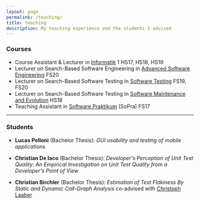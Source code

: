 ```yaml
---
layout: page
permalink: /teaching/
title: teaching
description: My teaching experience and the students I advised
---
```


### Courses
* Course Assistant & Lecturer in [Informatik](http://www.ifi.uzh.ch/en/seal/teaching/courses/info1.html) 1 HS17, HS18, HS19
* Lecturer on Search-Based Software Engineering in [Advanced Software Engineering](https://www.ifi.uzh.ch/en/seal/teaching/courses/ase.html) FS20
* Lecturer on Search-Based Software Testing in [Software Testing](https://www.ifi.uzh.ch/en/zest/teaching/spring2019/swtesting-2019.html) FS19, FS20
* Lecturer on Search-Based Software Testing in [Software Maintenance and Evolution](https://www.ifi.uzh.ch/en/seal/teaching/courses/sme.html) HS18
* Teaching Assistant in [Software Praktikum](https://www.ifi.uzh.ch/en/seal/teaching/courses/archive/FS17/sopra.html) (SoPra) FS17

---

### Students
* **Lucas Pelloni** (Bachelor Thesis): *GUI usability and testing of mobile applications*

* **Christian De Iaco** (Bachelor Thesis): *Developer's Perception of Unit Test Quality: An Empirical Investigation on Unit Test Quality from a Developer's Point of View*

* **Christian Birchler** (Bachelor Thesis): *Estimation of Test Flakiness By Static and Dynamic Call-Graph Analysis*
  co-advised with [Christoph Laaber](http://laaber.net/)
